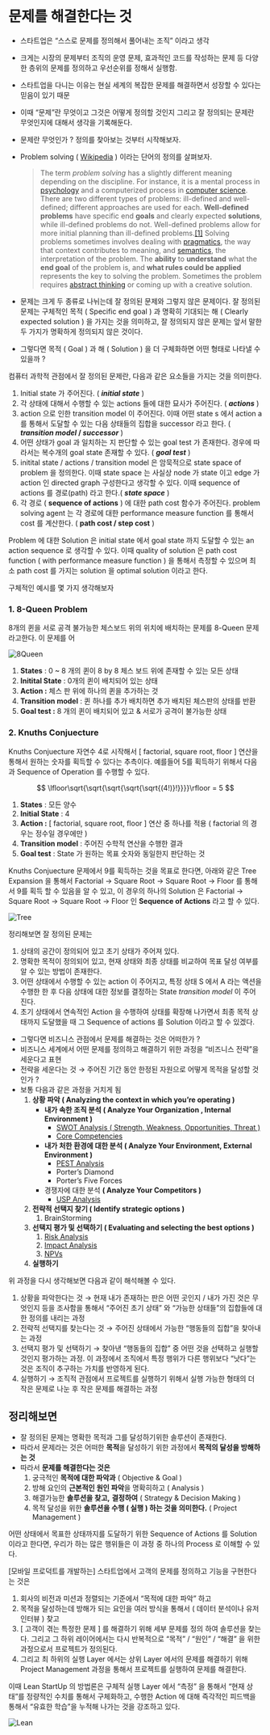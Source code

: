 # 문제를 해결한다는 것  

- 스타트업은 “스스로 문제를 정의해서 풀어내는 조직” 이라고 생각
- 크게는 시장의 문제부터 조직의 운영 문제, 효과적인 코드를 작성하는 문제 등 다양한 층위의 문제를 정의하고 우선순위를 정해서 실행함.
- 스타트업을 다니는 이유는 현실 세계의 복잡한 문제를 해결하면서 성장할 수 있다는 믿음이 있기 때문
- 이때 “문제”란 무엇이고 그것은 어떻게 정의할 것인지 그리고 잘 정의되는 문제란 무엇인지에 대해서 생각을 기록해둔다.

- 문제란 무엇인가 ? 정의를 찾아보는 것부터 시작해보자.
- Problem solving ( [Wikipedia](https://en.wikipedia.org/wiki/Problem_solving) ) 이라는 단어의 정의를 살펴보자.
    
    > The term *problem solving* has a slightly different meaning depending on the discipline. For instance, it is a mental process in [psychology](https://en.wikipedia.org/wiki/Psychology) and a computerized process in [computer science](https://en.wikipedia.org/wiki/Computer_science). There are two different types of problems: ill-defined and well-defined; different approaches are used for each. **Well-defined problems** have specific end **goals** and clearly expected **solutions**, while ill-defined problems do not. Well-defined problems allow for more initial planning than ill-defined problems.[[1]](https://en.wikipedia.org/wiki/Problem_solving) Solving problems sometimes involves dealing with [pragmatics](https://en.wikipedia.org/wiki/Pragmatics), the way that context contributes to meaning, and [semantics](https://en.wikipedia.org/wiki/Semantics), the interpretation of the problem. The **ability** to **understand** what the **end goal** of the problem is, and **what rules could be applied** represents the key to solving the problem. Sometimes the problem requires [abstract thinking](https://en.wikipedia.org/wiki/Abstract_thinking) or coming up with a creative solution.
    > 
- 문제는 크게 두 종류로 나뉘는데 잘 정의된 문제와 그렇지 않은 문제이다. 잘 정의된 문제는 구체적인 목적 ( Specific end goal ) 과 명확히 기대되는 해 ( Clearly expected solution ) 을 가지는 것을 의미하고, 잘 정의되지 않은 문제는 앞서 말한 두 가지가 명확하게 정의되지 않은 것이다.
- 그렇다면 목적 ( Goal ) 과 해 ( Solution ) 을 더 구체화하면 어떤 형태로 나타낼 수 있을까 ?

컴퓨터 과학적 관점에서 잘 정의된 문제란, 다음과 같은 요소들을 가지는 것을 의미한다.

1. Initial state 가 주어진다. ( ***initial state*** )
2. 각 상태에 대해서 수행할 수 있는 actions 들에 대한 묘사가 주어진다. ( ***actions*** )
3. action 으로 인한 transition model 이 주어진다. 이때 어떤 state s 에서 action a 를 통해서 도달할 수 있는 다음 상태들의 집합을 successor 라고 한다. ( ***transition model* / *successor*** )
4. 어떤 상태가 goal 과 일치하는 지 판단할 수 있는 goal test 가 존재한다. 경우에 따라서는 복수개의 goal state 존재할 수 있다. ( ***goal test*** )
5. initital state / actions / transition model 은 암묵적으로 state space of problem 을 정의한다. 이때 state space 는 사실상 node 가 state 이고 edge 가 action 인 directed graph 구성한다고 생각할 수 있다. 이때 sequence of actions 를 경로(path) 라고 한다.( ***state space*** ) 
6. 각 경로 ( **sequence of actions** ) 에 대한 path cost 함수가 주어진다. problem solving agent 는 각 경로에 대한 performance measure function 를 통해서 cost 를 계산한다. ( **path cost / step cost** )

Problem 에 대한 Solution 은 initial state 에서 goal state 까지 도달할 수 있는 an action sequence 로 생각할 수 있다. 이때 quality of solution 은 path cost function ( with performance measure function ) 을 통해서 측정할 수 있으며 최소 path cost 를 가지는 solution 을 optimal solution 이라고 한다.

구체적인 예시를 몇 가지 생각해보자

### 1. 8-Queen Problem

8개의 퀸을 서로 공격 불가능한 체스보드 위의 위치에 배치하는 문제를 8-Queen 문제라고한다. 이 문제를 어

![8Queen](img/what_is_problem/8Queen.png)

1. **States** : 0 ~ 8 개의 퀸이 8 by 8 체스 보드 위에 존재할 수 있는 모든 상태 
2. **Initital State** :  0개의 퀸이 배치되어 있는 상태 
3. **Action :** 체스 판 위에 하나의 퀸을 추가하는 것
4. **Transition model** : 퀸 하나를 추가 배치하면 추가 배치된 체스판의 상태를 반환 
5. **Goal test :** 8 개의 퀸이 배치되어 있고 & 서로가 공격이 불가능한 상태

### 2. Knuths Conjuecture

Knuths Conjuecture 자연수 4로 시작해서 [ factorial, square root, floor ] 연산을 통해서 원하는 숫자를 획득할 수 있다는 추측이다. 예를들어 5를 획득하기 위해서 다음과 Sequence of Operation 를 수행할 수 있다.

$$
\lfloor\sqrt{\sqrt{\sqrt{\sqrt{\sqrt{(4!)}!}}}}\rfloor = 5
$$

1. **States** : 모든 양수 
2. **Initial State** :  4
3. **Action :** [ factorial, square root, floor ] 연산 중 하나를 적용 ( factorial 의 경우는 정수일 경우에만 ) 
4. **Transition model** : 주어진 수학적 연산을 수행한 결과
5. **Goal test** : State 가 원하는 목표 숫자와 동일한지 판단하는 것

Knuths Conjuecture 문제에서 9를 획득하는 것을 목표로 한다면, 아래와 같은 Tree Expansion 을 통해서 Factorial → Square Root → Square Root → Floor 를 통해서 9를 획득 할 수 있음을 알 수 있고, 이 경우의 하나의 Solution 은  Factorial → Square Root → Square Root → Floor 인 **Sequence of Actions** 라고 할 수 있다.

![Tree](img/what_is_problem/Tree.png)

정리해보면 잘 정의된 문제는

1. 상태의 공간이 정의되어 있고 초기 상태가 주어져 있다.
2. 명확한 목적이 정의되어 있고, 현재 상태와 최종 상태를 비교하여 목표 달성 여부를 알 수 있는 방법이 존재한다.
3. 어떤 상태에서 수행할 수 있는 action 이 주어지고, 특정 상태 S 에서 A 라는 액션을 수행한 한 후 다음 상태에 대한 정보를 결정하는 State *transition model* 이 주어진다.
4. 초기 상태에서 연속적인 Action 을 수행하여 상태를 확장해 나가면서 최종 목적 상태까지 도달했을 때 그 Sequence of actions 를 Solution 이라고 할 수 있겠다.

- 그렇다면 비즈니스 관점에서 문제를 해결하는 것은 어떠한가 ?
- 비즈니스 세계에서 어떤 문제를 정의하고 해결하기 위한 과정을 “비즈니스 전략”을 세운다고 표현
- 전략을 세운다는 것 → 주어진 기간 동안 한정된 자원으로 어떻게 목적을 달성할 것인가 ?
- 보통 다음과 같은 과정을 거치게 됨
    1. **상황 파악 ( Analyzing the context in which you’re operating )**
        - **내가 속한 조직 분석 ( Analyze Your Organization , Internal Environment )**
            - [SWOT Analysis ( Strength, Weakness, Opportunities, Threat )](https://asana.com/ko/resources/swot-analysis)
            - [Core Competencies](https://www.investopedia.com/terms/c/core_competencies.asp)
        - **내가 처한 환경에 대한 분석 ( Analyze Your Environment,  External Environment )**
            - [PEST Analysis](https://www.investopedia.com/terms/p/pest-analysis.asp)
            - Porter’s Diamond
            - Porter’s Five Forces
        - 경쟁자에 대한 분석 **( Analyze Your Competitors )**
            - [USP Analysis](https://creately.com/usage/usp-analysis-template/)
    2. **전략적 선택지 찾기 ( Identify strategic options )**
        1. BrainStorming
    3. **선택지 평가 및 선택하기 ( Evaluating and selecting the best options )** 
        1. [Risk Analysis](https://www.investopedia.com/terms/r/risk-analysis.asp)
        2. [Impact Analysis](https://www.mindtools.com/axt4kh3/impact-analysis)
        3. [NPVs](https://www.investopedia.com/terms/n/npv.asp)
    4. **실행하기**

위 과정을  다시 생각해보면 다음과 같이 해석해볼 수 있다.

1. 상황을 파악한다는 것 → 현재 내가 존재하는 판은 어떤 곳인지 / 내가 가진 것은 무엇인지 등을 조사함을 통해서 “주어진 초기 상태” 와 “가능한 상태들”의 집합들에 대한 정의를 내리는 과정
2. 전략적 선택지를 찾는다는 것 → 주어진 상태에서 가능한 “행동들의 집합”을 찾아내는 과정
3. 선택지 평가 및 선택하기 → 찾아낸 “행동들의 집합” 중 어떤 것을 선택하고 실행할 것인지 평가하는 과정. 이 과정에서 조직에서 특정 행위가 다른 행위보다 “낫다”는 것은 조직이 추구하는 가치를 반영하게 된다.
4. 실행하기 → 조직적 관점에서 프로젝트를 실행하기 위해서 실행 가능한 형태의 더 작은 문제로 나눈 후 작은 문제를 해결하는 과정

## 정리해보면

- 잘 정의된 문제는 명확한 목적과 그를 달성하기위한 솔루션이 존재한다.
- 따라서 문제라는 것은 어떠한 **목적**을 달성하기 위한 과정에서 **목적의 달성을 방해하는 것**
- 따라서 **문제를 해결한다는 것은**
    1. 궁극적인 **목적에 대한 파악과** ( Objective & Goal )
    2. 방해 요인의 **근본적인 원인 파악**을 명확히하고 ( Analysis )
    3. 해결가능한 **솔루션을 찾고,** **결정하여**  ( Strategy & Decision Making ) 
    4. 목적 달성을 위한 **솔루션을 수행 ( 실행 ) 하는 것을 의미한다.** ( Project Management )

어떤 상태에서 목표한 상태까지를 도달하기 위한 Sequence of Actions 를 Solution 이라고 한다면, 우리가 하는 많은 행위들은 이 과정 중 하나의 Process 로 이해할 수 있다.

[모바일 프로덕트를 개발하는] 스타트업에서 고객의 문제를 정의하고 기능을 구현한다는 것은 

1. 회사의 비전과 미션과 정렬되는 기준에서 “목적에 대한 파악” 하고
2. 목적을 달성하는데 방해가 되는 요인을 여러 방식을 통해서 ( 데이터 분석이나 유저 인터뷰 ) 찾고
3. [ 고객이 겪는 특정한 문제 ] 를 해결하기 위해 세부 문제를 정의 하여 솔루션을 찾는다. 그리고 그 하위 레이어에서는 다시 반복적으로 “목적” / “원인” / “해결” 을 위한 과정으로서 프로젝트가 정의된다.
4. 그리고 최 하위의 실행 Layer 에서는 상위 Layer 에서의 문제를 해결하기 위해 Project Management 과정을 통해서 프로젝트를 실행하여 문제를 해결한다.

이때 Lean StartUp 의 방법론은 구체적 실행 Layer 에서 “측정” 을 통해서 “현재 상태”를 정량적인 수치를 통해서 구체화하고,  수행한 Action 에 대해 즉각적인 피드백을 통해서 “유효한 학습”을 누적해 나가는 것을 강조하고 있다.

![Lean](img/what_is_problem/Lean.png)